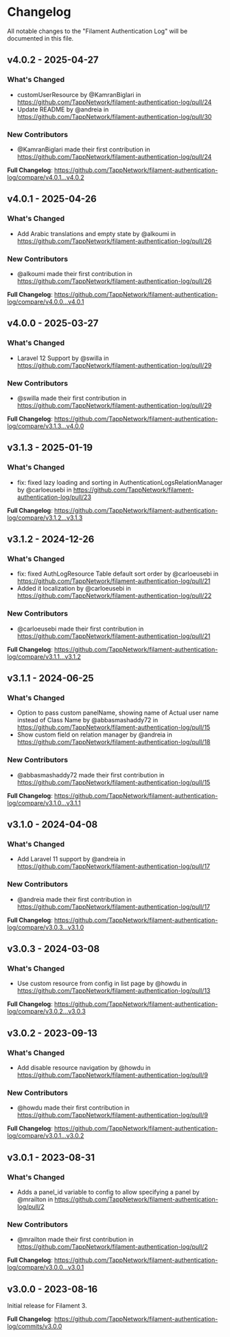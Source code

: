 # Changelog

All notable changes to the "Filament Authentication Log" will be documented in this file.

## v4.0.2 - 2025-04-27

### What's Changed

* customUserResource by @KamranBiglari in https://github.com/TappNetwork/filament-authentication-log/pull/24
* Update README by @andreia in https://github.com/TappNetwork/filament-authentication-log/pull/30

### New Contributors

* @KamranBiglari made their first contribution in https://github.com/TappNetwork/filament-authentication-log/pull/24

**Full Changelog**: https://github.com/TappNetwork/filament-authentication-log/compare/v4.0.1...v4.0.2

## v4.0.1 - 2025-04-26

### What's Changed

* Add Arabic translations and empty state by @alkoumi in https://github.com/TappNetwork/filament-authentication-log/pull/26

### New Contributors

* @alkoumi made their first contribution in https://github.com/TappNetwork/filament-authentication-log/pull/26

**Full Changelog**: https://github.com/TappNetwork/filament-authentication-log/compare/v4.0.0...v4.0.1

## v4.0.0 - 2025-03-27

### What's Changed

* Laravel 12 Support by @swilla in https://github.com/TappNetwork/filament-authentication-log/pull/29

### New Contributors

* @swilla made their first contribution in https://github.com/TappNetwork/filament-authentication-log/pull/29

**Full Changelog**: https://github.com/TappNetwork/filament-authentication-log/compare/v3.1.3...v4.0.0

## v3.1.3 - 2025-01-19

### What's Changed

* fix: fixed lazy loading and sorting in AuthenticationLogsRelationManager by @carloeusebi in https://github.com/TappNetwork/filament-authentication-log/pull/23

**Full Changelog**: https://github.com/TappNetwork/filament-authentication-log/compare/v3.1.2...v3.1.3

## v3.1.2 - 2024-12-26

### What's Changed

* fix: fixed AuthLogResource Table default sort order by @carloeusebi in https://github.com/TappNetwork/filament-authentication-log/pull/21
* Added it localization by @carloeusebi in https://github.com/TappNetwork/filament-authentication-log/pull/22

### New Contributors

* @carloeusebi made their first contribution in https://github.com/TappNetwork/filament-authentication-log/pull/21

**Full Changelog**: https://github.com/TappNetwork/filament-authentication-log/compare/v3.1.1...v3.1.2

## v3.1.1 - 2024-06-25

### What's Changed

* Option to pass custom panelName, showing name of Actual user name instead of Class Name by @abbasmashaddy72 in https://github.com/TappNetwork/filament-authentication-log/pull/15
* Show custom field on relation manager by @andreia in https://github.com/TappNetwork/filament-authentication-log/pull/18

### New Contributors

* @abbasmashaddy72 made their first contribution in https://github.com/TappNetwork/filament-authentication-log/pull/15

**Full Changelog**: https://github.com/TappNetwork/filament-authentication-log/compare/v3.1.0...v3.1.1

## v3.1.0 - 2024-04-08

### What's Changed

* Add Laravel 11 support by @andreia in https://github.com/TappNetwork/filament-authentication-log/pull/17

### New Contributors

* @andreia made their first contribution in https://github.com/TappNetwork/filament-authentication-log/pull/17

**Full Changelog**: https://github.com/TappNetwork/filament-authentication-log/compare/v3.0.3...v3.1.0

## v3.0.3 - 2024-03-08

### What's Changed

* Use custom resource from config in list page by @howdu in https://github.com/TappNetwork/filament-authentication-log/pull/13

**Full Changelog**: https://github.com/TappNetwork/filament-authentication-log/compare/v3.0.2...v3.0.3

## v3.0.2 - 2023-09-13

### What's Changed

- Add disable resource navigation by @howdu in https://github.com/TappNetwork/filament-authentication-log/pull/9

### New Contributors

- @howdu made their first contribution in https://github.com/TappNetwork/filament-authentication-log/pull/9

**Full Changelog**: https://github.com/TappNetwork/filament-authentication-log/compare/v3.0.1...v3.0.2

## v3.0.1 - 2023-08-31

### What's Changed

- Adds a panel_id variable to config to allow specifying a panel by @mrailton in https://github.com/TappNetwork/filament-authentication-log/pull/2

### New Contributors

- @mrailton made their first contribution in https://github.com/TappNetwork/filament-authentication-log/pull/2

**Full Changelog**: https://github.com/TappNetwork/filament-authentication-log/compare/v3.0.0...v3.0.1

## v3.0.0 - 2023-08-16

Initial release for Filament 3.

**Full Changelog**: https://github.com/TappNetwork/filament-authentication-log/commits/v3.0.0
